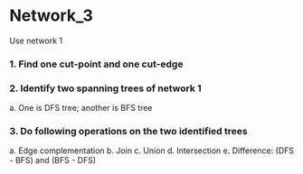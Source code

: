 # Network_3
Use network 1 
### 1. Find one cut-point and one cut-edge
### 2. Identify two spanning trees of network 1
a. One is DFS tree; another is BFS tree
### 3. Do following operations on the two identified trees
a. Edge complementation
b. Join
c. Union
d. Intersection
e. Difference: (DFS - BFS) and (BFS - DFS)
